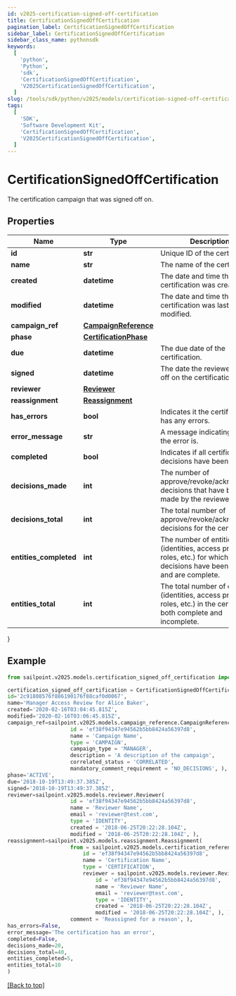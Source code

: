 ```yaml
---
id: v2025-certification-signed-off-certification
title: CertificationSignedOffCertification
pagination_label: CertificationSignedOffCertification
sidebar_label: CertificationSignedOffCertification
sidebar_class_name: pythonsdk
keywords:
  [
    'python',
    'Python',
    'sdk',
    'CertificationSignedOffCertification',
    'V2025CertificationSignedOffCertification',
  ]
slug: /tools/sdk/python/v2025/models/certification-signed-off-certification
tags:
  [
    'SDK',
    'Software Development Kit',
    'CertificationSignedOffCertification',
    'V2025CertificationSignedOffCertification',
  ]
---
```


# CertificationSignedOffCertification

The certification campaign that was signed off on.

## Properties

| Name | Type | Description | Notes |
| --- | --- | --- | --- |
| **id** | **str** | Unique ID of the certification. | [required] |
| **name** | **str** | The name of the certification. | [required] |
| **created** | **datetime** | The date and time the certification was created. | [required] |
| **modified** | **datetime** | The date and time the certification was last modified. | [optional] |
| **campaign_ref** | [**CampaignReference**](campaign-reference) |  | [required] |
| **phase** | [**CertificationPhase**](certification-phase) |  | [required] |
| **due** | **datetime** | The due date of the certification. | [required] |
| **signed** | **datetime** | The date the reviewer signed off on the certification. | [required] |
| **reviewer** | [**Reviewer**](reviewer) |  | [required] |
| **reassignment** | [**Reassignment**](reassignment) |  | [optional] |
| **has_errors** | **bool** | Indicates it the certification has any errors. | [required] |
| **error_message** | **str** | A message indicating what the error is. | [optional] |
| **completed** | **bool** | Indicates if all certification decisions have been made. | [required] |
| **decisions_made** | **int** | The number of approve/revoke/acknowledge decisions that have been made by the reviewer. | [required] |
| **decisions_total** | **int** | The total number of approve/revoke/acknowledge decisions for the certification. | [required] |
| **entities_completed** | **int** | The number of entities (identities, access profiles, roles, etc.) for which all decisions have been made and are complete. | [required] |
| **entities_total** | **int** | The total number of entities (identities, access profiles, roles, etc.) in the certification, both complete and incomplete. | [required] |

}

## Example

```python
from sailpoint.v2025.models.certification_signed_off_certification import CertificationSignedOffCertification

certification_signed_off_certification = CertificationSignedOffCertification(
id='2c91808576f886190176f88caf0d0067',
name='Manager Access Review for Alice Baker',
created='2020-02-16T03:04:45.815Z',
modified='2020-02-16T03:06:45.815Z',
campaign_ref=sailpoint.v2025.models.campaign_reference.CampaignReference(
                    id = 'ef38f94347e94562b5bb8424a56397d8',
                    name = 'Campaign Name',
                    type = 'CAMPAIGN',
                    campaign_type = 'MANAGER',
                    description = 'A description of the campaign',
                    correlated_status = 'CORRELATED',
                    mandatory_comment_requirement = 'NO_DECISIONS', ),
phase='ACTIVE',
due='2018-10-19T13:49:37.385Z',
signed='2018-10-19T13:49:37.385Z',
reviewer=sailpoint.v2025.models.reviewer.Reviewer(
                    id = 'ef38f94347e94562b5bb8424a56397d8',
                    name = 'Reviewer Name',
                    email = 'reviewer@test.com',
                    type = 'IDENTITY',
                    created = '2018-06-25T20:22:28.104Z',
                    modified = '2018-06-25T20:22:28.104Z', ),
reassignment=sailpoint.v2025.models.reassignment.Reassignment(
                    from = sailpoint.v2025.models.certification_reference.CertificationReference(
                        id = 'ef38f94347e94562b5bb8424a56397d8',
                        name = 'Certification Name',
                        type = 'CERTIFICATION',
                        reviewer = sailpoint.v2025.models.reviewer.Reviewer(
                            id = 'ef38f94347e94562b5bb8424a56397d8',
                            name = 'Reviewer Name',
                            email = 'reviewer@test.com',
                            type = 'IDENTITY',
                            created = '2018-06-25T20:22:28.104Z',
                            modified = '2018-06-25T20:22:28.104Z', ), ),
                    comment = 'Reassigned for a reason', ),
has_errors=False,
error_message='The certification has an error',
completed=False,
decisions_made=20,
decisions_total=40,
entities_completed=5,
entities_total=10
)

```

[[Back to top]](#)

